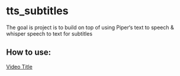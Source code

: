 # tts_subtitles

The goal is project is to build on top of using Piper‘s text to speech & whisper speech to text for subtitles


## How to use:
[Video Title](https://youtu.be/cY7j3kmmIV0)
